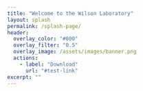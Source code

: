 ```yaml
---
title: "Welcome to the Wilson Laboratory"
layout: splash
permalink: /splash-page/
header:
  overlay_color: "#000"
  overlay_filter: "0.5"
  overlay_image: /assets/images/banner.png
  actions:
    - label: "Download"
      url: "#test-link"
excerpt: ""
---
```

